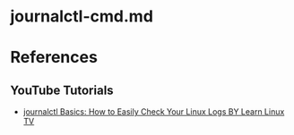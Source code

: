 # journalctl-cmd.md

# References

## YouTube Tutorials

* [journalctl Basics: How to Easily Check Your Linux Logs BY Learn Linux TV](https://www.youtube.com/watch?v=0dG3vUYt7Uk)
